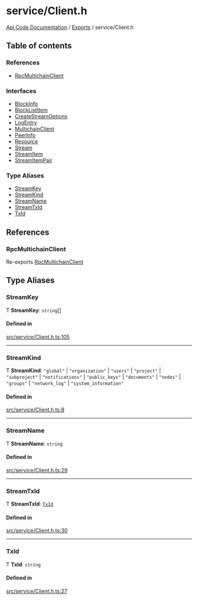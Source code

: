 # service/Client.h
 
[Api Code Documentation](../README.md) / [Exports](../modules.md) / service/Client.h

## Table of contents

### References

- [RpcMultichainClient](service_Client_h.md#rpcmultichainclient)

### Interfaces

- [BlockInfo](../interfaces/service_Client_h.BlockInfo.md)
- [BlockListItem](../interfaces/service_Client_h.BlockListItem.md)
- [CreateStreamOptions](../interfaces/service_Client_h.CreateStreamOptions.md)
- [LogEntry](../interfaces/service_Client_h.LogEntry.md)
- [MultichainClient](../interfaces/service_Client_h.MultichainClient.md)
- [PeerInfo](../interfaces/service_Client_h.PeerInfo.md)
- [Resource](../interfaces/service_Client_h.Resource.md)
- [Stream](../interfaces/service_Client_h.Stream.md)
- [StreamItem](../interfaces/service_Client_h.StreamItem.md)
- [StreamItemPair](../interfaces/service_Client_h.StreamItemPair.md)

### Type Aliases

- [StreamKey](service_Client_h.md#streamkey)
- [StreamKind](service_Client_h.md#streamkind)
- [StreamName](service_Client_h.md#streamname)
- [StreamTxId](service_Client_h.md#streamtxid)
- [TxId](service_Client_h.md#txid)

## References

### RpcMultichainClient

Re-exports [RpcMultichainClient](../classes/service_Client.RpcMultichainClient.md)

## Type Aliases

### StreamKey

Ƭ **StreamKey**: `string`[]

#### Defined in

[src/service/Client.h.ts:105](https://github.com/openkfw/TruBudget/blob/422cbec/api/src/service/Client.h.ts#L105)

___

### StreamKind

Ƭ **StreamKind**: ``"global"`` \| ``"organization"`` \| ``"users"`` \| ``"project"`` \| ``"subproject"`` \| ``"notifications"`` \| ``"public_keys"`` \| ``"documents"`` \| ``"nodes"`` \| ``"groups"`` \| ``"network_log"`` \| ``"system_information"``

#### Defined in

[src/service/Client.h.ts:8](https://github.com/openkfw/TruBudget/blob/422cbec/api/src/service/Client.h.ts#L8)

___

### StreamName

Ƭ **StreamName**: `string`

#### Defined in

[src/service/Client.h.ts:29](https://github.com/openkfw/TruBudget/blob/422cbec/api/src/service/Client.h.ts#L29)

___

### StreamTxId

Ƭ **StreamTxId**: [`TxId`](service_Client_h.md#txid)

#### Defined in

[src/service/Client.h.ts:30](https://github.com/openkfw/TruBudget/blob/422cbec/api/src/service/Client.h.ts#L30)

___

### TxId

Ƭ **TxId**: `string`

#### Defined in

[src/service/Client.h.ts:27](https://github.com/openkfw/TruBudget/blob/422cbec/api/src/service/Client.h.ts#L27)
